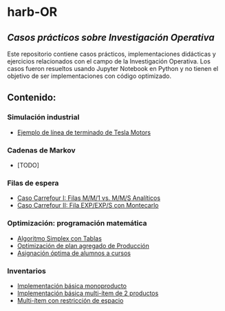 # harb-OR
## *Casos prácticos sobre Investigación Operativa*
Este repositorio contiene casos prácticos, implementaciones didácticas y ejercicios relacionados con el campo de la Investigación Operativa. Los casos fueron resueltos usando Jupyter Notebook en Python y no tienen el objetivo de ser implementaciones con código optimizado.

## Contenido:

### Simulación industrial
* [Ejemplo de línea de terminado de Tesla Motors](https://github.com/open-studIO/casos_practicos/blob/master/simulacion_industrial/ejemplo_linea_tesla/ejemplo_simulacion.ipynb)

### Cadenas de Markov
* [TODO]

### Filas de espera
* [Caso Carrefour I: Filas M/M/1 vs. M/M/S Analíticos](https://github.com/open-studIO/casos_practicos/blob/master/filas_de_espera/ejemplo_carrefour/mm1vsmms_analitico.ipynb)
* [Caso Carrefour II: Fila EXP/EXP/S con Montecarlo](https://github.com/open-studIO/casos_practicos/blob/master/filas_de_espera/ejemplo_carrefour/simulacion_fila_compleja.ipynb)

### Optimización: programación matemática
* [Algoritmo Simplex con Tablas](https://github.com/open-studIO/casos_practicos/blob/master/optimizacion_lp_milp/simplex_base.ipynb)
* [Optimización de plan agregado de Producción](https://github.com/open-studIO/casos_practicos/blob/master/optimizacion_lp_milp/ejemplo_pcp/planificacion_agregada.ipynb)
* [Asignación óptima de alumnos a cursos](https://github.com/harb-OR/casos_practicos/blob/master/optimizacion_lp_milp/ejemplo_asignacion_cursos/asignacion_cursos.ipynb)

### Inventarios
* [Implementación básica monoproducto](https://github.com/open-studIO/casos_practicos/blob/master/inventarios/item.ipynb)
* [Implementación básica multi-ítem de 2 productos](https://github.com/open-studIO/casos_practicos/blob/master/inventarios/multiproducto.ipynb)
* [Multi-ítem con restricción de espacio](https://github.com/open-studIO/casos_practicos/blob/master/inventarios/restriccion_espacio.ipynb)
